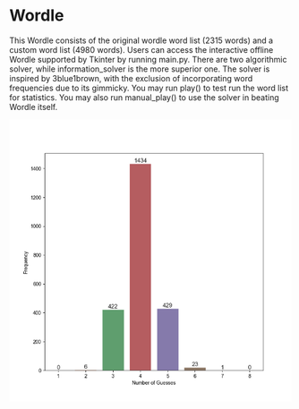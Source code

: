 # Wordle

This Wordle consists of the original wordle word list (2315 words) and a custom word list (4980 words).
Users can access the interactive offline Wordle supported by Tkinter by running main.py.
There are two algorithmic solver, while information_solver is the more superior one.
The solver is inspired by 3blue1brown, with the exclusion of incorporating word frequencies due to its gimmicky.
You may run play() to test run the word list for statistics. You may also run manual_play() to use the solver in beating Wordle itself.

![Statistics](https://github.com/Marvuno/Wordle/blob/main/WordleStats.png)
